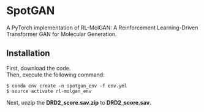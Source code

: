 # SpotGAN

A PyTorch implementation of RL-MolGAN: A Reinforcement Learning-Driven Transformer GAN for Molecular Generation.


## Installation
First, download the code.  
Then, execute the following command:
```
$ conda env create -n spotgan_env -f env.yml
$ source activate rl-molgan_env
```
Next, unzip the **DRD2_score.sav.zip** to  **DRD2_score.sav**.
